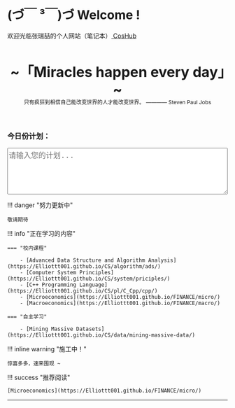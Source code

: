 <!DOCTYPE html>
<html lang="zh-CN">
<head>
    <meta charset="UTF-8">
    <meta name="viewport" content="width=device-width, initial-scale=1.0">
    <meta name="description" 
    content="CosHub是张瑞喆的个人全域网站，主要包含本人在浙江大学学习期间的课堂笔记、心得感悟等内容">
    <base target="_blank">
    <title>张瑞喆的全域小站</title>
    <style>
        input[type="text"] {
            width: 100%;
            font-size: 17px;
        }
        textarea {
            width: 100%;
            font-size: 17px;
        }
    </style>
</head>

<body>
    <h1>(づ￣ ³￣)づ Welcome !</h1>
    <p>欢迎光临张瑞喆的个人网站（笔记本）<a href="https://Elliottt001.github.io/"> CosHub</a></p>
    <br><br>
    <div align="center" style="font-size:32px;font-weight:bold">
        ~「Miracles happen every day」~
    </div>
    <div align="center" style="font-size:12px">
        只有疯狂到相信自己能改变世界的人才能改变世界。  ———— Steven Paul Jobs
    </div>
    <br><br>
    <h3>今日份计划：</h3>
    <textarea id="planInput" placeholder="请输入您的计划..." rows="5"></textarea>
    <u></u>
    <script>
        // 获取textarea元素
        const planInput = document.getElementById('planInput');
        // 页面加载时，从localStorage中读取之前保存的计划
        window.addEventListener('load', () => {
            const savedPlan = localStorage.getItem('savedPlan');
            if (savedPlan) {
                planInput.value = savedPlan;
            }
        });
        // 当用户输入时，实时保存到localStorage
        planInput.addEventListener('input', () => {
            localStorage.setItem('savedPlan', planInput.value);
        });
    </script>
</body>
</html>

<!-- 我的计划是……

!!! success ""

    Date：2025-03-07

    - [ ] 之前所有课程作业
    - [ ] 学会verilog和vivado使用
    - [ ] 补上离散/微积分
        - [ ] 离散看书，微积分自学 + 智云

    - [ ] 这周看看离散/微积分可否自学！
    - [ ] 我真的想给自己的人生规划一下啊 -->



!!! danger "努力更新中"

    敬请期待

!!! info "正在学习的内容"

    === "校内课程"

        - [Advanced Data Structure and Algorithm Analysis](https://Elliottt001.github.io/CS/algorithm/ads/)
        - [Computer System Principles](https://Elliottt001.github.io/CS/system/priciples/)
        - [C++ Programming Language](https://Elliottt001.github.io/CS/pl/C_Cpp/cpp/)
        - [Microeconomics](https://Elliottt001.github.io/FINANCE/micro/)
        - [Macroeconomics](https://Elliottt001.github.io/FINANCE/macro/)

    === "自主学习"

        - [Mining Massive Datasets](https://Elliottt001.github.io/CS/data/mining-massive-data/)


!!! inline warning "施工中！" 

    惊喜多多，速来围观 ~

!!! success "推荐阅读"

    [Microeconomics](https://Elliottt001.github.io/FINANCE/micro/)

---
